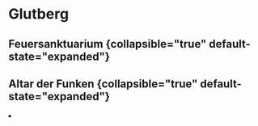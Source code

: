 # Glutberg

## Feuersanktuarium {collapsible="true" default-state="expanded"}

## Altar der Funken {collapsible="true" default-state="expanded"}

<procedure title="Charaktere von diesem Ort">
<list columns="3">
<li><a href="Kaen.md"></a></li>
</list>
</procedure>